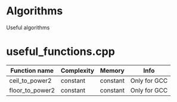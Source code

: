Algorithms
==========

Useful algorithms

useful_functions.cpp
====================
| Function name | Complexity | Memory | Info |
| --- | --- | --- | --- |
| ceil_to_power2 | constant | constant | Only for GCC |
| floor_to_power2 | constant | constant | Only for GCC |
